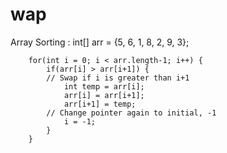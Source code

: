 # wap

 Array Sorting :
int[] arr = {5, 6, 1, 8, 2, 9, 3};

        for(int i = 0; i < arr.length-1; i++) {
            if(arr[i] > arr[i+1]) {
            // Swap if i is greater than i+1
                int temp = arr[i];
                arr[i] = arr[i+1];
                arr[i+1] = temp;
            // Change pointer again to initial, -1    
                i = -1;
            }
        }
